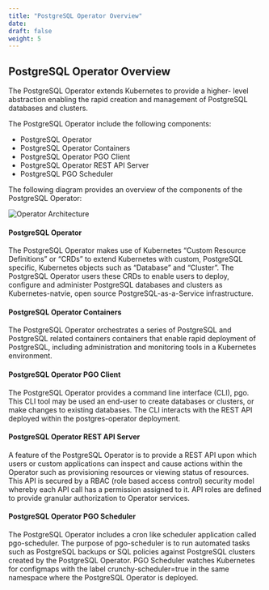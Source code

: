 ```yaml
---
title: "PostgreSQL Operator Overview"
date:
draft: false
weight: 5
---
```


## PostgreSQL Operator Overview

The PostgreSQL Operator extends Kubernetes to provide a higher- level abstraction enabling the rapid creation and management of PostgreSQL databases and clusters.  

The PostgreSQL Operator include the following components:

* PostgreSQL Operator
* PostgreSQL Operator Containers
* PostgreSQL Operator PGO Client
* PostgreSQL Operator REST API Server
* PostgreSQL PGO Scheduler

The following diagram provides an overview of the components of the PostgreSQL Operator:

![Operator Architecture](postgres-operator/hugo/static/operator-architecture.png)

#### PostgreSQL Operator

The PostgreSQL Operator makes use of Kubernetes “Custom Resource Definitions” or “CRDs” to extend Kubernetes with custom, PostgreSQL specific, Kubernetes objects such as “Database” and “Cluster”.  The PostgreSQL Operator users these CRDs to enable users to deploy, configure and administer PostgreSQL databases and clusters as Kubernetes-natvie, open source PostgreSQL-as-a-Service infrastructure. 

#### PostgreSQL Operator Containers

The PostgreSQL Operator orchestrates a series of PostgreSQL and PostgreSQL related containers containers that enable rapid deployment of PostgreSQL, including administration and monitoring tools in a Kubernetes environment. 

#### PostgreSQL Operator PGO Client 

The PostgreSQL Operator provides a command line interface (CLI), pgo. This CLI tool may be used an end-user to create databases or clusters, or make changes to existing databases.  The CLI interacts with the REST API deployed within the postgres-operator deployment.

#### PostgreSQL Operator REST API Server

A feature of the PostgreSQL Operator is to provide a REST API upon which users or custom applications can inspect and cause actions within the Operator such as provisioning resources or viewing status of resources.  This API is secured by a RBAC (role based access control) security model whereby each API call has a permission assigned to it. API roles are defined to provide granular authorization to Operator services.

#### PostgreSQL Operator PGO Scheduler

The PostgreSQL Operator includes a cron like scheduler application called pgo-scheduler. The purpose of pgo-scheduler is to run automated tasks such as PostgreSQL backups or SQL policies against PostgreSQL clusters created by the PostgreSQL Operator.  PGO Scheduler watches Kubernetes for configmaps with the label crunchy-scheduler=true in the same namespace where the PostgreSQL Operator is deployed. 

